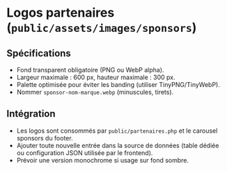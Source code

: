 # Logos partenaires (`public/assets/images/sponsors`)

## Spécifications

- Fond transparent obligatoire (PNG ou WebP alpha).
- Largeur maximale : 600 px, hauteur maximale : 300 px.
- Palette optimisée pour éviter les banding (utiliser TinyPNG/TinyWebP).
- Nommer `sponsor-nom-marque.webp` (minuscules, tirets).

## Intégration

- Les logos sont consommés par `public/partenaires.php` et le carousel sponsors du footer.
- Ajouter toute nouvelle entrée dans la source de données (table dédiée ou configuration JSON utilisée par le frontend).
- Prévoir une version monochrome si usage sur fond sombre.
